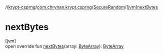 //[krypt-csprng](../../../index.md)/[com.chrynan.krypt.csprng](../index.md)/[SecureRandom](index.md)/[[jvm]nextBytes]([jvm]next-bytes.md)

# nextBytes

[jvm]\
open override fun [nextBytes]([jvm]next-bytes.md)(array: [ByteArray](https://kotlinlang.org/api/latest/jvm/stdlib/kotlin/-byte-array/index.html)): [ByteArray](https://kotlinlang.org/api/latest/jvm/stdlib/kotlin/-byte-array/index.html)
